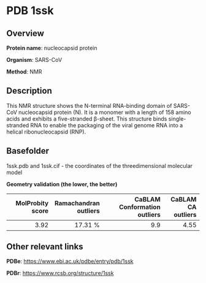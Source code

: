 # PDB 1ssk

## Overview

**Protein name**: nucleocapsid protein

**Organism**: SARS-CoV

**Method**: NMR

## Description

This NMR structure shows the N-terminal RNA-binding domain of SARS-CoV nucleocapsid protein (N). It is a monomer with a length of 158 amino acids and exhibits a five-stranded β-sheet. This structure binds single-stranded RNA to enable the packaging of the viral genome RNA into a helical ribonucleocapsid (RNP).

## Basefolder

1ssk.pdb and 1ssk.cif - the coordinates of the threedimensional molecular model




**Geometry validation (the lower, the better)**

|   |**MolProbity<br>score**| **Ramachandran<br>outliers** | **CaBLAM<br>Conformation outliers** | **CaBLAM<br>CA outliers** |
|---|-------------:|----------------:|----------------:|----------------:|
||  3.92| 17.31 %|9.9|4.55|


## Other relevant links 
**PDBe**:  https://www.ebi.ac.uk/pdbe/entry/pdb/1ssk
 
**PDBr**: https://www.rcsb.org/structure/1ssk 
